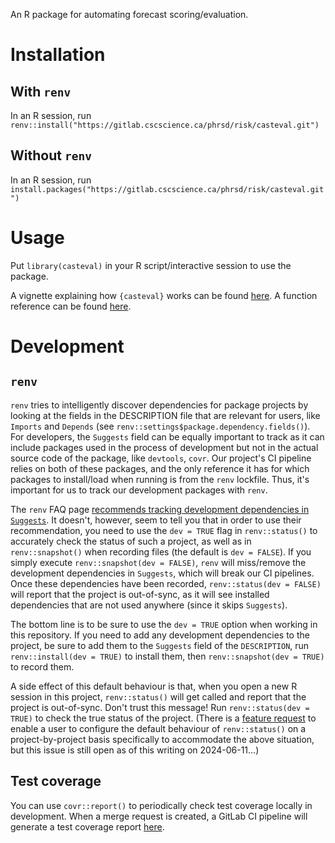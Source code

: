 An R package for automating forecast scoring/evaluation.

# Installation

## With `renv`
In an R session, run `renv::install("https://gitlab.cscscience.ca/phrsd/risk/casteval.git")`

## Without `renv`
In an R session, run `install.packages("https://gitlab.cscscience.ca/phrsd/risk/casteval.git")`

# Usage

Put `library(casteval)` in your R script/interactive session to use the package.

A vignette explaining how `{casteval}` works can be found [here](http://phrsd.pages.cscscience.ca/risk/casteval/articles/casteval.html).
A function reference can be found [here](http://phrsd.pages.cscscience.ca/risk/casteval/reference/index.html).

# Development

## `renv`

`renv` tries to intelligently discover dependencies for package projects by looking at the fields in the DESCRIPTION file that are relevant for users, like `Imports` and `Depends` (see `renv::settings$package.dependency.fields()`). For developers, the `Suggests` field can be equally important to track as it can include packages used in the process of development but not in the actual source code of the package, like `devtools`, `covr`. Our project's CI pipeline relies on both of these packages, and the only reference it has for which packages to install/load when running is from the `renv` lockfile. Thus, it's important for us to track our development packages with `renv`. 

The `renv` FAQ page [recommends tracking development dependencies in `Suggests`](https://rstudio.github.io/renv/articles/faq.html#how-should-i-handle-development-dependencies). It doesn't, however, seem to tell you that in order to use their recommendation, you need to use the `dev = TRUE` flag in `renv::status()` to accurately check the status of such a project, as well as in `renv::snapshot()` when recording files (the default is `dev = FALSE`). If you simply execute `renv::snapshot(dev = FALSE)`, `renv` will miss/remove the development dependencies in `Suggests`, which will break our CI pipelines. Once these dependencies have been recorded, `renv::status(dev = FALSE)` will report that the project is out-of-sync, as it will see installed dependencies that are not used anywhere (since it skips `Suggests`).

The bottom line is to be sure to use the `dev = TRUE` option when working in this repository. If you need to add any development dependencies to the project, be sure to add them to the `Suggests` field of the `DESCRIPTION`, run `renv::install(dev = TRUE)` to install them, then `renv::snapshot(dev = TRUE)` to record them.

A side effect of this default behaviour is that, when you open a new R session in this project, `renv::status()` will get called and report that the project is out-of-sync. Don't trust this message! Run `renv::status(dev = TRUE)` to check the true status of the project. (There is a [feature request](https://github.com/rstudio/renv/issues/1760) to enable a user to configure the default behaviour of `renv::status()` on a project-by-project basis specifically to accommodate the above situation, but this issue is still open as of this writing on 2024-06-11...)

## Test coverage

You can use `covr::report()` to periodically check test coverage locally in development. When a merge request is created, a GitLab CI pipeline will generate a test coverage report [here](http://phrsd.pages.cscscience.ca/risk/casteval/coverage.html).